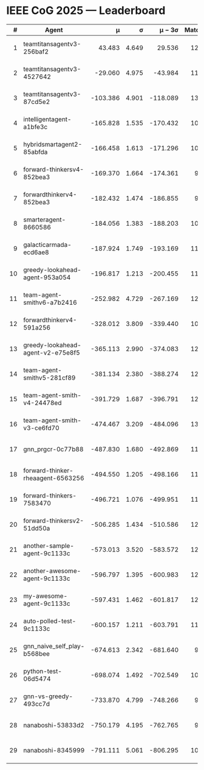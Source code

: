 # IEEE CoG 2025 — Leaderboard

| # | Agent | μ | σ | μ − 3σ | Matches | Updated |
|---:|---|---:|---:|---:|---:|---|
| 1 | teamtitansagentv3-256baf2 | 43.483 | 4.649 | 29.536 | 12380 | 2025-08-21 16:52 |
| 2 | teamtitansagentv3-4527642 | -29.060 | 4.975 | -43.984 | 11874 | 2025-08-21 16:52 |
| 3 | teamtitansagentv3-87cd5e2 | -103.386 | 4.901 | -118.089 | 13206 | 2025-08-21 16:52 |
| 4 | intelligentagent-a1bfe3c | -165.828 | 1.535 | -170.432 | 10287 | 2025-08-21 16:52 |
| 5 | hybridsmartagent2-85abfda | -166.458 | 1.613 | -171.296 | 10989 | 2025-08-21 16:52 |
| 6 | forward-thinkersv4-852bea3 | -169.370 | 1.664 | -174.361 | 9782 | 2025-08-21 16:52 |
| 7 | forwardthinkerv4-852bea3 | -182.432 | 1.474 | -186.855 | 9868 | 2025-08-21 16:52 |
| 8 | smarteragent-8660586 | -184.056 | 1.383 | -188.203 | 10740 | 2025-08-21 16:52 |
| 9 | galacticarmada-ecd6ae8 | -187.924 | 1.749 | -193.169 | 11960 | 2025-08-21 16:52 |
| 10 | greedy-lookahead-agent-953a054 | -196.817 | 1.213 | -200.455 | 11818 | 2025-08-21 16:52 |
| 11 | team-agent-smithv6-a7b2416 | -252.982 | 4.729 | -267.169 | 12020 | 2025-08-21 16:52 |
| 12 | forwardthinkerv4-591a256 | -328.012 | 3.809 | -339.440 | 10458 | 2025-08-21 16:52 |
| 13 | greedy-lookahead-agent-v2-e75e8f5 | -365.113 | 2.990 | -374.083 | 12298 | 2025-08-21 16:52 |
| 14 | team-agent-smithv5-281cf89 | -381.134 | 2.380 | -388.274 | 12720 | 2025-08-21 16:52 |
| 15 | team-agent-smith-v4-24478ed | -391.729 | 1.687 | -396.791 | 12842 | 2025-08-21 16:52 |
| 16 | team-agent-smith-v3-ce6fd70 | -474.467 | 3.209 | -484.096 | 13342 | 2025-08-21 16:52 |
| 17 | gnn_prgcr-0c77b88 | -487.830 | 1.680 | -492.869 | 11330 | 2025-08-21 16:52 |
| 18 | forward-thinker-rheaagent-6563256 | -494.550 | 1.205 | -498.166 | 11788 | 2025-08-21 16:52 |
| 19 | forward-thinkers-7583470 | -496.721 | 1.076 | -499.951 | 11620 | 2025-08-21 16:52 |
| 20 | forward-thinkersv2-51dd50a | -506.285 | 1.434 | -510.586 | 12268 | 2025-08-21 16:52 |
| 21 | another-sample-agent-9c1133c | -573.013 | 3.520 | -583.572 | 12400 | 2025-08-21 16:52 |
| 22 | another-awesome-agent-9c1133c | -596.797 | 1.395 | -600.983 | 12920 | 2025-08-21 16:52 |
| 23 | my-awesome-agent-9c1133c | -597.431 | 1.462 | -601.817 | 12400 | 2025-08-21 16:52 |
| 24 | auto-polled-test-9c1133c | -600.157 | 1.211 | -603.791 | 11860 | 2025-08-21 16:52 |
| 25 | gnn_naive_self_play-b568bee | -674.613 | 2.342 | -681.640 | 9980 | 2025-08-21 16:52 |
| 26 | python-test-06d5474 | -698.074 | 1.492 | -702.549 | 10280 | 2025-08-21 16:52 |
| 27 | gnn-vs-greedy-493cc7d | -733.870 | 4.799 | -748.266 | 9880 | 2025-08-21 16:52 |
| 28 | nanaboshi-53833d2 | -750.179 | 4.195 | -762.765 | 9620 | 2025-08-21 16:52 |
| 29 | nanaboshi-8345999 | -791.111 | 5.061 | -806.295 | 10090 | 2025-08-21 16:52 |
